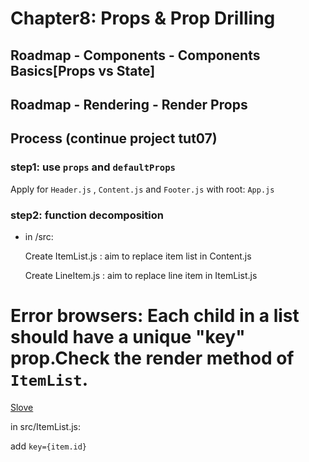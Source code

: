 # Chapter8: Props & Prop Drilling

## Roadmap - Components - Components Basics[Props vs State]

## Roadmap - Rendering - Render Props

## Process (continue project tut07)

### step1: use `props` and `defaultProps`

  Apply for `Header.js` , `Content.js` and `Footer.js` with root: `App.js`

### step2: function decomposition

- in /src:
  
  Create ItemList.js : aim to replace item list in Content.js

  Create LineItem.js : aim to replace line item in ItemList.js


# Error browsers: Each child in a list should have a unique "key" prop.Check the render method of `ItemList`. 

[Slove](https://react.dev/learn/rendering-lists#keeping-list-items-in-order-with-key)

in src/ItemList.js: 

  add  <code>key={item.id}</code>






